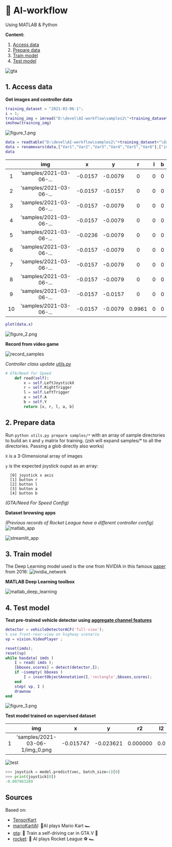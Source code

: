 # 🤖 AI-workflow
Using MATLAB & Python

**Content:**
1. [Access data](#access)
2. [Prepare data](#prepare)
3. [Train model](#train)
4. [Test model](#test)


![gta](img/videoPlayer-full-view.gif)

## 1. <a name="access"></a>Access data


**Get images and controller data**

```matlab
training_dataset = "2021-03-06-1";
i = 1;
training_img = imread("D:\devel\AI-workflow\samples2\"+training_dataset+"\img_"+string(i)+".png");
imshow(training_img)
```

![figure_1.png](img/figure_1.png)


```matlab
data = readtable("D:\devel\AI-workflow\samples2\"+training_dataset+"\data.csv");
data = renamevars(data,["Var1","Var2","Var3","Var4","Var5","Var6"],["img", "x", "y", "r", "l", "b"]);
data
```

| |img|x|y|r|l|b|
|:--:|:--:|:--:|:--:|:--:|:--:|:--:|
|1|'samples/2021-03-06-...|-0.0157|-0.0079|0|0|0|
|2|'samples/2021-03-06-...|-0.0157|-0.0157|0|0|0|
|3|'samples/2021-03-06-...|-0.0157|-0.0079|0|0|0|
|4|'samples/2021-03-06-...|-0.0157|-0.0079|0|0|0|
|5|'samples/2021-03-06-...|-0.0236|-0.0079|0|0|0|
|6|'samples/2021-03-06-...|-0.0157|-0.0079|0|0|0|
|7|'samples/2021-03-06-...|-0.0157|-0.0079|0|0|0|
|8|'samples/2021-03-06-...|-0.0157|-0.0079|0|0|0|
|9|'samples/2021-03-06-...|-0.0157|-0.0157|0|0|0|
|10|'samples/2021-03-06-...|-0.0157|-0.0079|0.9961|0|0|


```matlab
plot(data.x)
```

![figure_2.png](img/figure_2.png)

**Record from video game**

![record_samples](img/record_samples.png)

*Controller class update* [utils.py](1_access_data/utils.py)
```python
# GTA/Need for Speed
    def read(self):
        x = self.LeftJoystickX
        r = self.RightTrigger
        l = self.LeftTrigger
        a = self.A
        b = self.Y
        return [x, r, l, a, b]
```
## 2. <a name="prepare"></a>Prepare data

Run `python utils.py prepare samples/*` with an array of sample directories to build an `X` and `y` matrix for training. (zsh will expand samples/* to all the directories. Passing a glob directly also works)

`X` is a 3-Dimensional array of images

`y` is the expected joystick ouput as an array:

```
  [0] joystick x axis
  [1] button r
  [2] button l
  [3] button a
  [4] button b
```

*(GTA/Need For Speed Config)*

**Dataset browsing apps**

*(Previous records of Rocket League have a different controller config)*
![matlab_app](img/matlab_desktop_app_rocket.png)

![streamlit_app](img/streamlit_app_nfs.png)


## 3. <a name="train"></a>Train model 

The Deep Learning model used is the one from NVIDIA in this famous [paper](https://arxiv.org/pdf/1604.07316.pdf) from 2016:
![nvidia_network](img/nvidia_network.png)

**MATLAB Deep Learning toolbox**

![matlab_deep_learning](img/matlab_deep_learning.png)


## 4. <a name="test"></a>Test model

**Test pre-trained vehicle detector using [aggregate channel features](https://fr.mathworks.com/help/driving/ref/vehicledetectoracf.html)**

```matlab
detector = vehicleDetectorACF('full-view'); 
% use front-rear-view on highway scenario
vp = vision.VideoPlayer ;

reset(imds);
reset(vp)
while hasdata( imds )
    I = read( imds );
    [bboxes,scores] = detect(detector,I);
    if ~isempty( bboxes )
        I = insertObjectAnnotation(I,'rectangle',bboxes,scores);
    end
    step( vp, I )
    drawnow
end 
```

![figure_3.png](img/figure_3.png)

**Test model trained on supervised dataset**

| |img|x|y|r2|l2|r1|
|:--:|:--:|:--:|:--:|:--:|:--:|:--:|
|1|'samples/2021-03-06-1/img_0.png|-0.015747|-0.023621|0.000000|0.0|0|

![test](img/2021-03-06-1_img_0.png)

```python
>>> joystick = model.predict(vec, batch_size=1)[0]
>>> print(joystick[0])
-0.007983289
```

## Sources
Based on:
* [TensorKart](https://github.com/kevinhughes27/TensorKart)
* [marioKartAI](https://github.com/slevin48/marioKartAI): 🤖AI plays Mario Kart 🏎️
* [gta](https://github.com/slevin48/gta): 🤖 Train a self-driving car in GTA V 🚗
* [rocket](https://github.com/slevin48/rocket): 🚀 AI plays Rocket League ⚽ 🏎️
